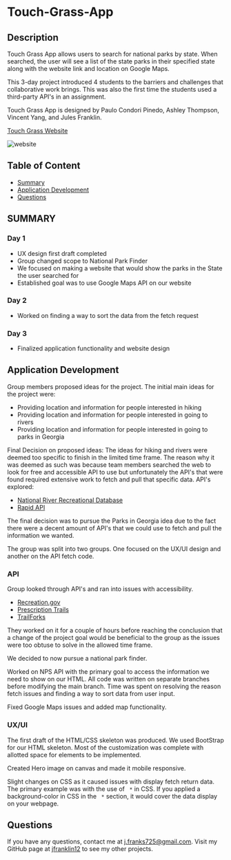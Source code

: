 # Touch-Grass-App

## Description
Touch Grass App allows users to search for national parks by state. When searched, the user will see a list of the state parks in their specified state along with the website link and location on Google Maps. 

This 3-day project introduced 4 students to the barriers and challenges that collaborative work brings. This was also the first time the students used a third-party API's in an assignment. 
     
Touch Grass App is designed by Paulo Condori Pinedo, Ashley Thompson, Vincent Yang, and Jules Franklin.

[Touch Grass Website](https://ashley1thompson.github.io/touch-grass-app-national-park-finder/)
     
![website](./assets/images/pin-drop.png)

## Table of Content
* [Summary](#summary)
* [Application Development](#application-development)
* [Questions](#questions)


## SUMMARY

### Day 1
* UX design first draft completed
* Group changed scope to National Park Finder
* We focused on making a website that would show the parks in the State the user searched for
* Established goal was to use Google Maps API on our website

### Day 2
* Worked on finding a way to sort the data from the fetch request

### Day 3
* Finalized application functionality and website design



## Application Development

Group members proposed ideas for the project. The initial main ideas for the project were:
* Providing location and information for people interested in hiking
* Providing location and information for people interested in going to rivers
* Providing location and information for people interested in going to parks in Georgia

Final Decision on proposed ideas:
The ideas for hiking and rivers were deemed too specific to finish in the limited time frame. The reason why it was deemed as such was because team members searched the web to look for free and accessible API to use but unfortunately the API's that were found required extensive work to fetch and pull that specific data. API's explored:

* [National River Recreational Database](https://www.esri.com/arcgis-blog/products/national-government/national-government/national-rivers-project-a-recreational-rivers-geospatial-map-database/)
* [Rapid API](https://rapidapi.com/search/outdoor)

The final decision was to pursue the Parks in Georgia idea due to the fact there were a decent amount of API's that we could use to fetch and pull the information we wanted. 

The group was split into two groups. One focused on the UX/UI design and another on the API fetch code. 

### API

Group looked through API's and ran into issues with accessibility.
* [Recreation.gov](https://ridb.recreation.gov/docs)
* [Prescription Trails](https://prescriptiontrails.org/api/)
* [TrailForks](https://www.trailforks.com/about/api/#!/trails/getTrails_get_0)

They worked on it for a couple of hours before reaching the conclusion that a change of the project goal would be beneficial to the group as the issues were too obtuse to solve in the allowed time frame.

We decided to now pursue a national park finder.

Worked on NPS API with the primary goal to access the information we need to show on our HTML. All code was written on separate branches before modifying the main branch. Time was spent on resolving the reason fetch issues and finding a way to sort data from user input.

Fixed Google Maps issues and added map functionality.

### UX/UI

The first draft of the HTML/CSS skeleton was produced. We used BootStrap for our HTML skeleton. Most of the customization was complete with allotted space for elements to be implemented.

Created Hero image on canvas and made it mobile responsive. 

Slight changes on CSS as it caused issues with display fetch return data. The primary example was with the use of ```  * ``` in CSS. If you applied a background-color in CSS in the ```  * ``` section, it would cover the data display on your webpage.

## Questions

If you have any questions, contact me at j.franks725@gmail.com. Visit my GitHub page at [jfranklin12](https://github.com/jfranklin12/) to see my other projects.